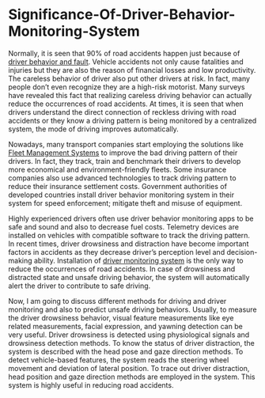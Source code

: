 # Significance-Of-Driver-Behavior-Monitoring-System
Normally, it is seen that 90% of road accidents happen just because of <a href="https://www.en.wikipedia.org/wiki/Driving_simulator">driver behavior and fault</a>. Vehicle accidents not only cause fatalities and injuries but they are also the reason of financial losses and low productivity. The careless behavior of driver also put other drivers at risk. In fact, many people don’t even recognize they are a high-risk motorist. Many surveys have revealed this fact that realizing careless driving behavior can actually reduce the occurrences of road accidents. At times, it is seen that when drivers understand the direct connection of reckless driving with road accidents or they know a driving pattern is being monitored by a centralized system, the mode of driving improves automatically. 

Nowadays, many transport companies start employing the solutions like <a href="http://www.ermtelematics.com/gps-avl-fleet-management-system-managing-fleet/">Fleet Management Systems</a> to improve the bad driving pattern of their drivers. In fact, they track, train and benchmark their drivers to develop more economical and environment-friendly fleets. Some insurance companies also use advanced technologies to track driving pattern to reduce their insurance settlement costs. Government authorities of developed countries install driver behavior monitoring system in their system for speed enforcement; mitigate theft and misuse of equipment. 

Highly experienced drivers often use driver behavior monitoring apps to be safe and sound and also to decrease fuel costs. Telemetry devices are installed on vehicles with compatible software to track the driving pattern. In recent times, driver drowsiness and distraction have become important factors in accidents as they decrease driver’s perception level and decision-making ability. Installation of <a href="http://www.ermtelematics.com/driver-behavior-blackbox/">driver monitoring system</a> is the only way to reduce the occurrences of road accidents. In case of drowsiness and distracted state and unsafe driving behavior, the system will automatically alert the driver to contribute to safe driving.  

Now, I am going to discuss different methods for driving and driver monitoring and also to predict unsafe driving behaviors. Usually, to measure the driver drowsiness behavior, visual feature measurements like eye related measurements, facial expression, and yawning detection can be very useful. Driver drowsiness is detected using physiological signals and drowsiness detection methods. To know the status of driver distraction, the system is described with the head pose and gaze direction methods. To detect vehicle-based features, the system reads the steering wheel movement and deviation of lateral position. To trace out driver distraction, head position and gaze direction methods are employed in the system. This system is highly useful in reducing road accidents. 
